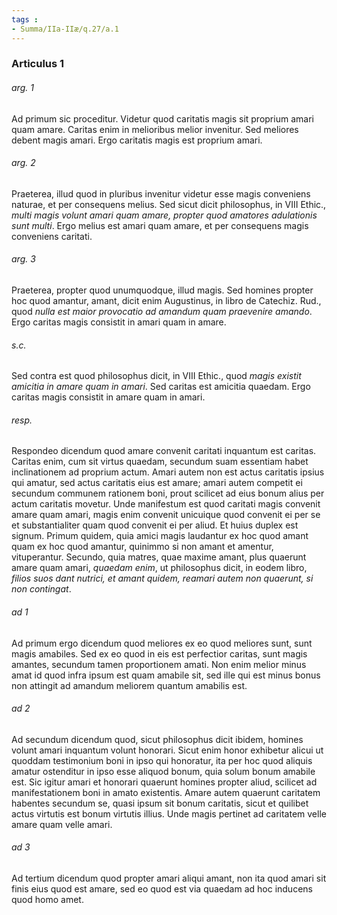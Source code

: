 ```yaml
---
tags : 
- Summa/IIa-IIæ/q.27/a.1
---
```


### Articulus 1

###### arg. 1
Ad primum sic proceditur. Videtur quod caritatis magis sit proprium amari quam amare. Caritas enim in melioribus melior invenitur. Sed meliores debent magis amari. Ergo caritatis magis est proprium amari.

###### arg. 2
Praeterea, illud quod in pluribus invenitur videtur esse magis conveniens naturae, et per consequens melius. Sed sicut dicit philosophus, in VIII Ethic., *multi magis volunt amari quam amare, propter quod amatores adulationis sunt multi*. Ergo melius est amari quam amare, et per consequens magis conveniens caritati.

###### arg. 3
Praeterea, propter quod unumquodque, illud magis. Sed homines propter hoc quod amantur, amant, dicit enim Augustinus, in libro de Catechiz. Rud., quod *nulla est maior provocatio ad amandum quam praevenire amando*. Ergo caritas magis consistit in amari quam in amare.

###### s.c.
Sed contra est quod philosophus dicit, in VIII Ethic., quod *magis existit amicitia in amare quam in amari*. Sed caritas est amicitia quaedam. Ergo caritas magis consistit in amare quam in amari.

###### resp.
Respondeo dicendum quod amare convenit caritati inquantum est caritas. Caritas enim, cum sit virtus quaedam, secundum suam essentiam habet inclinationem ad proprium actum. Amari autem non est actus caritatis ipsius qui amatur, sed actus caritatis eius est amare; amari autem competit ei secundum communem rationem boni, prout scilicet ad eius bonum alius per actum caritatis movetur. Unde manifestum est quod caritati magis convenit amare quam amari, magis enim convenit unicuique quod convenit ei per se et substantialiter quam quod convenit ei per aliud. Et huius duplex est signum. Primum quidem, quia amici magis laudantur ex hoc quod amant quam ex hoc quod amantur, quinimmo si non amant et amentur, vituperantur. Secundo, quia matres, quae maxime amant, plus quaerunt amare quam amari, *quaedam enim*, ut philosophus dicit, in eodem libro, *filios suos dant nutrici, et amant quidem, reamari autem non quaerunt, si non contingat*.

###### ad 1
Ad primum ergo dicendum quod meliores ex eo quod meliores sunt, sunt magis amabiles. Sed ex eo quod in eis est perfectior caritas, sunt magis amantes, secundum tamen proportionem amati. Non enim melior minus amat id quod infra ipsum est quam amabile sit, sed ille qui est minus bonus non attingit ad amandum meliorem quantum amabilis est.

###### ad 2
Ad secundum dicendum quod, sicut philosophus dicit ibidem, homines volunt amari inquantum volunt honorari. Sicut enim honor exhibetur alicui ut quoddam testimonium boni in ipso qui honoratur, ita per hoc quod aliquis amatur ostenditur in ipso esse aliquod bonum, quia solum bonum amabile est. Sic igitur amari et honorari quaerunt homines propter aliud, scilicet ad manifestationem boni in amato existentis. Amare autem quaerunt caritatem habentes secundum se, quasi ipsum sit bonum caritatis, sicut et quilibet actus virtutis est bonum virtutis illius. Unde magis pertinet ad caritatem velle amare quam velle amari.

###### ad 3
Ad tertium dicendum quod propter amari aliqui amant, non ita quod amari sit finis eius quod est amare, sed eo quod est via quaedam ad hoc inducens quod homo amet.

